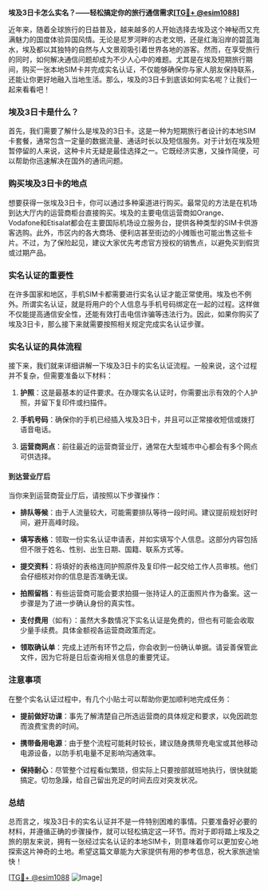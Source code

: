 **埃及3日卡怎么实名？——轻松搞定你的旅行通信需求[[TG💪+ @esim1088](https://t.me/s/esim1088)]**

近年来，随着全球旅行的日益普及，越来越多的人开始选择去埃及这个神秘而又充满魅力的国度体验异国风情。无论是尼罗河畔的古老文明，还是红海沿岸的碧蓝海水，埃及都以其独特的自然与人文景观吸引着世界各地的游客。然而，在享受旅行的同时，如何解决通信问题却成为不少人心中的难题。尤其是在埃及短期旅行期间，购买一张本地SIM卡并完成实名认证，不仅能够确保你与家人朋友保持联系，还能让你更好地融入当地生活。那么，埃及的3日卡到底该如何实名呢？让我们一起来看看吧！

### 埃及3日卡是什么？

首先，我们需要了解什么是埃及的3日卡。这是一种为短期旅行者设计的本地SIM卡套餐，通常包含一定量的数据流量、通话时长以及短信服务。对于计划在埃及短暂停留的人来说，这种卡片无疑是最佳选择之一。它既经济实惠，又操作简便，可以帮助你迅速解决在国外的通讯问题。

### 购买埃及3日卡的地点

想要获得一张埃及3日卡，你可以通过多种渠道进行购买。最常见的方法是在机场到达大厅内的运营商柜台直接购买。埃及的主要电信运营商如Orange、Vodafone和Etisalat都会在主要国际机场设立服务台，提供各种类型的SIM卡供游客选购。此外，市区内的各大商场、便利店甚至街边的小摊贩也可能出售这些卡片。不过，为了保险起见，建议大家优先考虑官方授权的销售点，以避免买到假货或过期产品。

### 实名认证的重要性

在许多国家和地区，手机SIM卡都需要进行实名认证才能正常使用。埃及也不例外。所谓实名认证，就是将用户的个人信息与手机号码绑定在一起的过程。这样做不仅能提高通信安全性，还能有效打击电信诈骗等违法行为。因此，如果你购买了埃及3日卡，那么接下来就需要按照相关规定完成实名认证步骤。

### 实名认证的具体流程

接下来，我们就来详细讲解一下埃及3日卡的实名认证流程。一般来说，这个过程并不复杂，但需要准备以下材料：

1. **护照**：这是最基本的证件要求。在办理实名认证时，你需要出示有效的个人护照，并留下复印件或扫描件。
   
2. **手机号码**：确保你的手机已经插入埃及3日卡，并且可以正常接收短信或拨打语音电话。

3. **运营商网点**：前往最近的运营商营业厅，通常在大型城市中心都会有多个网点可供选择。

#### 到达营业厅后

当你来到运营商营业厅后，请按照以下步骤操作：

- **排队等候**：由于人流量较大，可能需要排队等待一段时间。建议提前规划好时间，避开高峰时段。
  
- **填写表格**：领取一份实名认证申请表，并如实填写个人信息。这部分内容包括但不限于姓名、性别、出生日期、国籍、联系方式等。

- **提交资料**：将填好的表格连同护照原件及复印件一起交给工作人员审核。他们会仔细核对你的信息是否准确无误。

- **拍照留档**：有些运营商可能会要求拍摄一张持证人的正面照片作为备案。这一步骤是为了进一步确认身份的真实性。

- **支付费用**（如有）：虽然大多数情况下实名认证是免费的，但也有可能会收取少量手续费。具体金额视各运营商政策而定。

- **领取确认单**：完成上述所有环节之后，你会收到一份确认单据。请妥善保管此文件，因为它将是日后查询相关信息的重要凭证。

### 注意事项

在整个实名认证过程中，有几个小贴士可以帮助你更加顺利地完成任务：

- **提前做好功课**：事先了解清楚自己所选运营商的具体规定和要求，以免因疏忽而浪费宝贵的时间。
  
- **携带备用电源**：由于整个流程可能耗时较长，建议随身携带充电宝或其他移动电源设备，以防手机电量不足影响沟通效率。
  
- **保持耐心**：尽管整个过程看似繁琐，但实际上只要按部就班地执行，很快就能搞定。切勿急躁，给自己留出充足的时间去应对突发状况。

### 总结

总而言之，埃及3日卡的实名认证并不是一件特别困难的事情。只要准备好必要的材料，并遵循正确的步骤操作，就可以轻松搞定这一环节。而对于即将踏上埃及之旅的朋友来说，拥有一张经过实名认证的本地SIM卡，则意味着你可以更加安心地探索这片神奇的土地。希望这篇文章能为大家提供有用的参考信息，祝大家旅途愉快！

[[TG💪+ @esim1088](https://t.me/s/esim1088) ![Image](https://i.postimg.cc/4NQfJmqS/Snipaste-2025-05-13-00-14-12.png)]